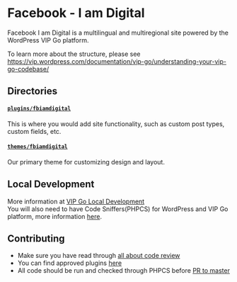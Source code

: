 # Facebook - I am Digital

Facebook I am Digital is a multilingual and multiregional site powered by the WordPress VIP Go platform.

To learn more about the structure, please see https://vip.wordpress.com/documentation/vip-go/understanding-your-vip-go-codebase/

## Directories
#### [`plugins/fbiamdigital`](https://github.com/wpcomvip/fb-iamdigital/tree/master/plugins/fbiamdigital)
This is where you would add site functionality, such as custom post types, custom fields, etc. 

#### [`themes/fbiamdigital`](https://github.com/wpcomvip/fb-iamdigital/tree/master/themes/fbiamdigital)
Our primary theme for customizing design and layout.

## Local Development
More information at [VIP Go Local Development](https://vip.wordpress.com/documentation/vip-go/local-vip-go-development-environment/)  
You will also need to have Code Sniffers(PHPCS) for WordPress and VIP Go platform, more information [here](https://vip.wordpress.com/documentation/how-to-install-php-code-sniffer-for-wordpress-com-vip/).  

## Contributing
- Make sure you have read through [all about code review](https://vip.wordpress.com/documentation/vip-go/vip-code-review/)
- You can find approved plugins [here](https://vip.wordpress.com/plugins/)
- All code should be run and checked through PHPCS before [PR to master](https://vip.wordpress.com/documentation/vip-go/vip-code-review/#after-the-initial-code-review)